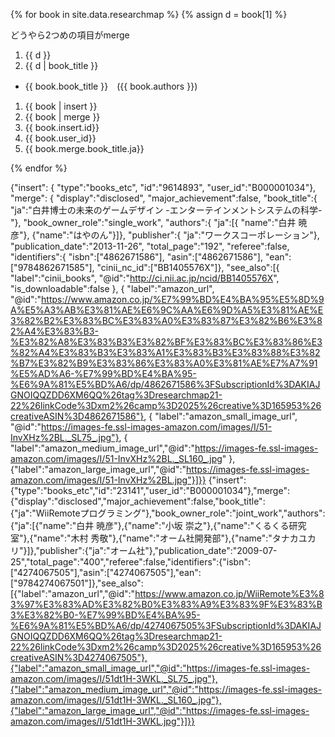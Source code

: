 
{% for book in site.data.researchmap %}
{% assign d = book[1] %}

どうやら2つめの項目がmerge

1. {{ d }}
2. {{ d | book_title }}

- {{ book.book_title }}　({{ book.authors }})

1. {{ book | insert }}
1. {{ book | merge }}
1. {{ book.insert.id}}
1. {{ book.user_id}}
1. {{ book.merge.book_title.ja}}

{% endfor %}


{"insert":    {
        "type":"books_etc",
        "id":"9614893",
        "user_id":"B000001034"},
        "merge":
            {   "display":"disclosed",
                "major_achievement":false,
                "book_title":{
                    "ja":"白井博士の未来のゲームデザイン -エンターテインメントシステムの科学-"},
                    "book_owner_role":"single_work",
                    "authors":{
                        "ja":[{
                            "name":"白井 暁彦"},
                            {"name":"はやのん"}]},
                            "publisher":{
                                "ja":"ワークスコーポレーション"},
                                "publication_date":"2013-11-26",
                                "total_page":"192",
                                "referee":false,
                                "identifiers":{
                                    "isbn":["4862671586"],
                                    "asin":["4862671586"],
                                    "ean":["9784862671585"],
                                    "cinii_nc_id":["BB1405576X"]},
                                    "see_also":[{
                                        "label":"cinii_books",
                                        "@id":"http://ci.nii.ac.jp/ncid/BB1405576X",
                                        "is_downloadable":false
                                        },
                                        {
                                            "label":"amazon_url",
                                            "@id":"https://www.amazon.co.jp/%E7%99%BD%E4%BA%95%E5%8D%9A%E5%A3%AB%E3%81%AE%E6%9C%AA%E6%9D%A5%E3%81%AE%E3%82%B2%E3%83%BC%E3%83%A0%E3%83%87%E3%82%B6%E3%82%A4%E3%83%B3-%E3%82%A8%E3%83%B3%E3%82%BF%E3%83%BC%E3%83%86%E3%82%A4%E3%83%B3%E3%83%A1%E3%83%B3%E3%83%88%E3%82%B7%E3%82%B9%E3%83%86%E3%83%A0%E3%81%AE%E7%A7%91%E5%AD%A6-%E7%99%BD%E4%BA%95-%E6%9A%81%E5%BD%A6/dp/4862671586%3FSubscriptionId%3DAKIAJGNOIQQZDD6XM6QQ%26tag%3Dresearchmap21-22%26linkCode%3Dxm2%26camp%3D2025%26creative%3D165953%26creativeASIN%3D4862671586"},
                                            {
                                                "label":"amazon_small_image_url",
                                                "@id":"https://images-fe.ssl-images-amazon.com/images/I/51-InvXHz%2BL._SL75_.jpg"},
                                                {
                                                    "label":"amazon_medium_image_url","@id":"https://images-fe.ssl-images-amazon.com/images/I/51-InvXHz%2BL._SL160_.jpg"
                                                },
                                                {"label":"amazon_large_image_url","@id":"https://images-fe.ssl-images-amazon.com/images/I/51-InvXHz%2BL.jpg"}]}}
{"insert":{"type":"books_etc","id":"23141","user_id":"B000001034"},"merge":{"display":"disclosed","major_achievement":false,"book_title":{"ja":"WiiRemoteプログラミング"},"book_owner_role":"joint_work","authors":{"ja":[{"name":"白井 暁彦"},{"name":"小坂 崇之"},{"name":"くるくる研究室"},{"name":"木村 秀敬"},{"name":"オーム社開発部"},{"name":"タナカユカリ"}]},"publisher":{"ja":"オーム社"},"publication_date":"2009-07-25","total_page":"400","referee":false,"identifiers":{"isbn":["4274067505"],"asin":["4274067505"],"ean":["9784274067501"]},"see_also":[{"label":"amazon_url","@id":"https://www.amazon.co.jp/WiiRemote%E3%83%97%E3%83%AD%E3%82%B0%E3%83%A9%E3%83%9F%E3%83%B3%E3%82%B0-%E7%99%BD%E4%BA%95-%E6%9A%81%E5%BD%A6/dp/4274067505%3FSubscriptionId%3DAKIAJGNOIQQZDD6XM6QQ%26tag%3Dresearchmap21-22%26linkCode%3Dxm2%26camp%3D2025%26creative%3D165953%26creativeASIN%3D4274067505"},{"label":"amazon_small_image_url","@id":"https://images-fe.ssl-images-amazon.com/images/I/51dt1H-3WKL._SL75_.jpg"},{"label":"amazon_medium_image_url","@id":"https://images-fe.ssl-images-amazon.com/images/I/51dt1H-3WKL._SL160_.jpg"},{"label":"amazon_large_image_url","@id":"https://images-fe.ssl-images-amazon.com/images/I/51dt1H-3WKL.jpg"}]}}
